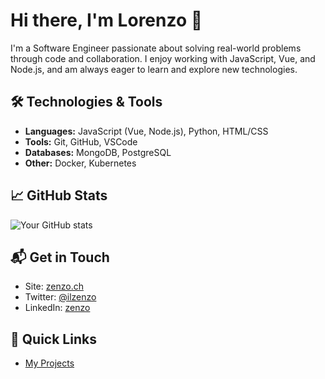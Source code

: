 # Hi there, I'm Lorenzo 👋

I'm a Software Engineer passionate about solving real-world problems through code and collaboration. I enjoy working with JavaScript, Vue, and Node.js, and am always eager to learn and explore new technologies.

## 🛠️ Technologies & Tools

- **Languages:** JavaScript (Vue, Node.js), Python, HTML/CSS
- **Tools:** Git, GitHub, VSCode
- **Databases:** MongoDB, PostgreSQL
- **Other:** Docker, Kubernetes

## 📈 GitHub Stats

![Your GitHub stats](https://github-readme-stats.vercel.app/api?username=ilzenzo&show_icons=true&theme=tokyonight)

## 📬 Get in Touch

- Site: [zenzo.ch](https://zenzo.ch)
- Twitter: [@ilzenzo](https://twitter.com/ilzenzo)
- LinkedIn: [zenzo](https://www.linkedin.com/in/zenzo/)

## 🔗 Quick Links

- [My Projects](https://www.zenzo.ch/projects)
